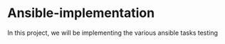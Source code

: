 # Ansible-implementation
In this project, we will be implementing the various ansible tasks
testing

